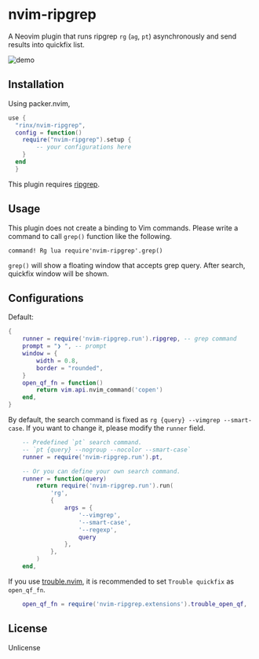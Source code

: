 # nvim-ripgrep

A Neovim plugin that runs ripgrep `rg` (`ag`, `pt`) asynchronously and send results into quickfix list.

![demo](https://user-images.githubusercontent.com/1588935/137737370-e140e271-139a-491b-9719-9c25f8ee0880.gif)

## Installation

Using packer.nvim,

```lua
use {
  "rinx/nvim-ripgrep",
  config = function()
    require("nvim-ripgrep").setup {
        -- your configurations here
    }
  end
  }
```

This plugin requires [ripgrep](https://github.com/BurntSushi/ripgrep).

## Usage

This plugin does not create a binding to Vim commands.
Please write a command to call `grep()` function like the following.

```vim
command! Rg lua require'nvim-ripgrep'.grep()
```

`grep()` will show a floating window that accepts grep query.
After search, quickfix window will be shown.

## Configurations

Default:

```lua
{
    runner = require('nvim-ripgrep.run').ripgrep, -- grep command
    prompt = "❯ ", -- prompt
    window = {
        width = 0.8,
        border = "rounded",
    }
    open_qf_fn = function()
        return vim.api.nvim_command('copen')
    end,
}
```

By default, the search command is fixed as `rg {query} --vimgrep --smart-case`.
If you want to change it, please modify the `runner` field.

```lua
    -- Predefined `pt` search command.
    -- `pt {query} --nogroup --nocolor --smart-case`
    runner = require('nvim-ripgrep.run').pt,

    -- Or you can define your own search command.
    runner = function(query)
        return require('nvim-ripgrep.run').run(
            'rg',
            {
                args = {
                    '--vimgrep',
                    '--smart-case',
                    '--regexp',
                    query
                },
            },
        )
    end,
```

If you use [trouble.nvim](https://github.com/folke/trouble.nvim), it is recommended to set `Trouble quickfix` as `open_qf_fn`.

```lua
    open_qf_fn = require('nvim-ripgrep.extensions').trouble_open_qf,
```

## License

Unlicense
